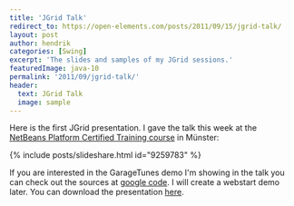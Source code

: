 ```yaml
---
title: 'JGrid Talk'
redirect_to: https://open-elements.com/posts/2011/09/15/jgrid-talk/
layout: post
author: hendrik
categories: [Swing]
excerpt: 'The slides and samples of my JGrid sessions.'
featuredImage: java-10
permalink: '2011/09/jgrid-talk/'
header:
  text: JGrid Talk
  image: sample
---
```

Here is the first JGrid presentation. I gave the talk this week at the [NetBeans Platform Certified Training course](http://edu.netbeans.org/courses/nbplatform-certified-training/) in Münster:

{% include posts/slideshare.html id="9259783" %}

If you are interested in the GarageTunes demo I'm showing in the talk you can check out the sources at [google code](https://code.google.com/p/jgrid/). I will create a webstart demo later.
You can download the presentation [here](/assets/downloads/jgrid/jgrid-session.pdf).
